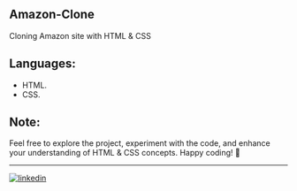 ## Amazon-Clone
Cloning Amazon site with HTML &amp; CSS

## Languages:
- HTML.
- CSS.

## Note:
Feel free to explore the project, experiment with the code, and enhance your understanding of HTML & CSS concepts. Happy coding! 🚀

---


[![linkedin](https://img.shields.io/badge/linkedin-0A66C2?style=for-the-badge&logo=linkedin&logoColor=white)](https://www.linkedin.com/in/khizarqamar/)
